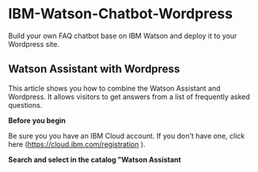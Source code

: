 # IBM-Watson-Chatbot-Wordpress
Build your own FAQ chatbot base on IBM Watson and deploy it to your Wordpress site.
## Watson Assistant with Wordpress
This article shows you how to combine the Watson Assistant and Wordpress. It allows visitors to get answers from a list of frequently asked questions.

**Before you begin**

Be sure you you have an IBM Cloud account. If you don't have one, click here (https://cloud.ibm.com/registration ).

**Search and select in the catalog "Watson Assistant**
  
  
